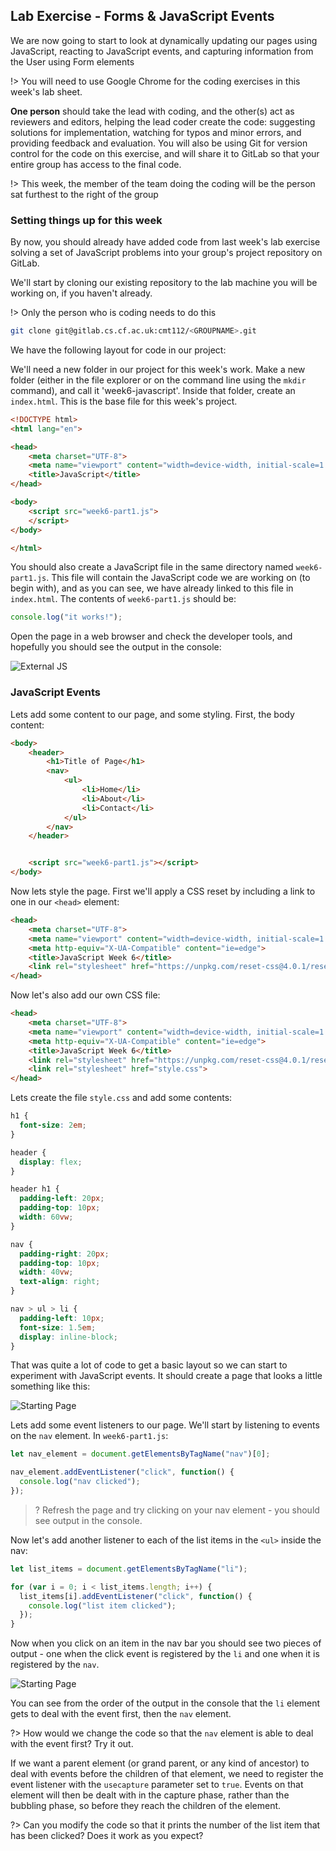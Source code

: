 ## Lab Exercise - Forms & JavaScript Events

We are now going to start to look at dynamically updating our pages using JavaScript, reacting to JavaScript events, and capturing information from the User using Form elements

!> You will need to use Google Chrome for the coding exercises in this week's lab sheet.

**One person** should take the lead with coding, and the other(s) act as reviewers and editors, helping the lead coder create the code: suggesting solutions for implementation, watching for typos and minor errors, and providing feedback and evaluation. You will also be using Git for version control for the code on this exercise, and will share it to GitLab so that your entire group has access to the final code.

!> This week, the member of the team doing the coding will be the person sat furthest to the right of the group

### Setting things up for this week

By now, you should already have added code from last week's lab exercise solving a set of JavaScript problems into your group's project repository on GitLab.

We'll start by cloning our existing repository to the lab machine you will be working on, if you haven't already.

!> Only the person who is coding needs to do this

```bash
git clone git@gitlab.cs.cf.ac.uk:cmt112/<GROUPNAME>.git
```

We have the following layout for code in our project:

We'll need a new folder in our project for this week's work. Make a new folder (either in the file explorer or on the command line using the `mkdir` command), and call it 'week6-javascript'. Inside that folder, create an `index.html`. This is the base file for this week's project.

```html
<!DOCTYPE html>
<html lang="en">

<head>
    <meta charset="UTF-8">
    <meta name="viewport" content="width=device-width, initial-scale=1.0">
    <title>JavaScript</title>
</head>

<body>
    <script src="week6-part1.js">
    </script>
</body>

</html>
```

You should also create a JavaScript file in the same directory named `week6-part1.js`. This file will contain the JavaScript code we are working on (to begin with), and as you can see, we have already linked to this file in `index.html`. The contents of `week6-part1.js` should be:

```js
console.log("it works!");
```

Open the page in a web browser and check the developer tools, and hopefully you should see the output in the console:

![External JS](img/week6-begin.png)

### JavaScript Events

Lets add some content to our page, and some styling. First, the body content:

```html
<body>
    <header>
        <h1>Title of Page</h1>
        <nav>
            <ul>
                <li>Home</li>
                <li>About</li>
                <li>Contact</li>
            </ul>
        </nav>
    </header>


    <script src="week6-part1.js"></script>
</body>
```

Now lets style the page. First we'll apply a CSS reset by including a link to one in our `<head>` element:

```html
<head>
    <meta charset="UTF-8">
    <meta name="viewport" content="width=device-width, initial-scale=1.0">
    <meta http-equiv="X-UA-Compatible" content="ie=edge">
    <title>JavaScript Week 6</title>
    <link rel="stylesheet" href="https://unpkg.com/reset-css@4.0.1/reset.css">
</head>
```

Now let's also add our own CSS file:

```html
<head>
    <meta charset="UTF-8">
    <meta name="viewport" content="width=device-width, initial-scale=1.0">
    <meta http-equiv="X-UA-Compatible" content="ie=edge">
    <title>JavaScript Week 6</title>
    <link rel="stylesheet" href="https://unpkg.com/reset-css@4.0.1/reset.css">
    <link rel="stylesheet" href="style.css">
</head>
```

Lets create the file `style.css` and add some contents:

```css
h1 {
  font-size: 2em;
}

header {
  display: flex;
}

header h1 {
  padding-left: 20px;
  padding-top: 10px;
  width: 60vw;
}

nav {
  padding-right: 20px;
  padding-top: 10px;
  width: 40vw;
  text-align: right;
}

nav > ul > li {
  padding-left: 10px;
  font-size: 1.5em;
  display: inline-block;
}
```

That was quite a lot of code to get a basic layout so we can start to experiment with JavaScript events. It should create a page that looks a little something like this:

![Starting Page](img/week6-page.png)

Lets add some event listeners to our page. We'll start by listening to events on the `nav` element. In `week6-part1.js`:

```js
let nav_element = document.getElementsByTagName("nav")[0];

nav_element.addEventListener("click", function() {
  console.log("nav clicked");
});
```

> ? Refresh the page and try clicking on your nav element - you should see output in the console.

Now let's add another listener to each of the list items in the `<ul>` inside the nav:

```js
let list_items = document.getElementsByTagName("li");

for (var i = 0; i < list_items.length; i++) {
  list_items[i].addEventListener("click", function() {
    console.log("list item clicked");
  });
}
```

Now when you click on an item in the nav bar you should see two pieces of output - one when the click event is registered by the `li` and one when it is registered by the `nav`.

![Starting Page](img/week6-bubble.png)

You can see from the order of the output in the console that the `li` element gets to deal with the event first, then the `nav` element.

?> How would we change the code so that the `nav` element is able to deal with the event first? Try it out.

If we want a parent element (or grand parent, or any kind of ancestor) to deal with events before the children of that element, we need to register the event listener with the `usecapture` parameter set to `true`. Events on that element will then be dealt with in the capture phase, rather than the bubbling phase, so before they reach the children of the element.

?> Can you modify the code so that it prints the number of the list item that has been clicked? Does it work as you expect?

